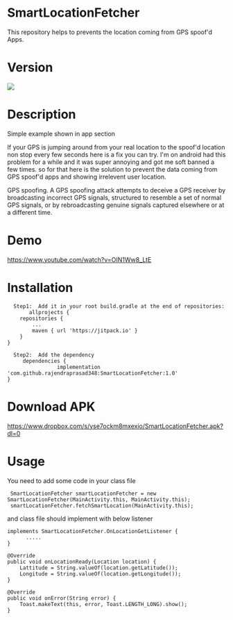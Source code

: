 # SmartLocationFetcher

This repository helps to prevents the location coming from GPS spoof'd Apps.

# Version
 [![](https://jitpack.io/v/rajendraprasad348/SmartLocationFetcher.svg)](https://jitpack.io/#rajendraprasad348/SmartLocationFetcher)
 
# Description

 Simple example shown in app section

If your GPS is jumping around from your real location to the spoof'd location non stop every few seconds here is a fix you can try. 
I'm on android had this problem for a while and it was super annoying and got me soft banned a few times. so for that here is the solution to prevent the data coming from GPS spoof'd apps and showing irrelevent user location.

GPS spoofing. A GPS spoofing attack attempts to deceive a GPS receiver by broadcasting incorrect GPS signals, structured to resemble a set of normal GPS signals, or by rebroadcasting genuine signals captured elsewhere or at a different time.

 # Demo
 https://www.youtube.com/watch?v=OIN1Ww8_LtE

# Installation

      Step1:  Add it in your root build.gradle at the end of repositories:
           allprojects {
		repositories {
			...
			maven { url 'https://jitpack.io' }
		}
	}  
	
	  Step2:  Add the dependency
         dependencies {
	       	        implementation 'com.github.rajendraprasad348:SmartLocationFetcher:1.0'
	} 
  
 
 # Download APK
   https://www.dropbox.com/s/yse7ockm8mxexio/SmartLocationFetcher.apk?dl=0 
   
  # Usage
  
  You need to add some code in your class file
  
     SmartLocationFetcher smartLocationFetcher = new SmartLocationFetcher(MainActivity.this, MainActivity.this);
     smartLocationFetcher.fetchSmartLocation(MainActivity.this);
         
  and class file should implement with below listener 
          
    implements SmartLocationFetcher.OnLocationGetListener { 
          .....
    }
     
    @Override
    public void onLocationReady(Location location) {
        Lattitude = String.valueOf(location.getLatitude());
        Longitude = String.valueOf(location.getLongitude());
    }

    @Override
    public void onError(String error) {
        Toast.makeText(this, error, Toast.LENGTH_LONG).show();
    }
 
  
  
